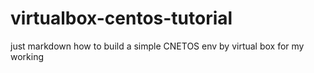 # virtualbox-centos-tutorial
just markdown how to build a simple CNETOS env by virtual box for my working
